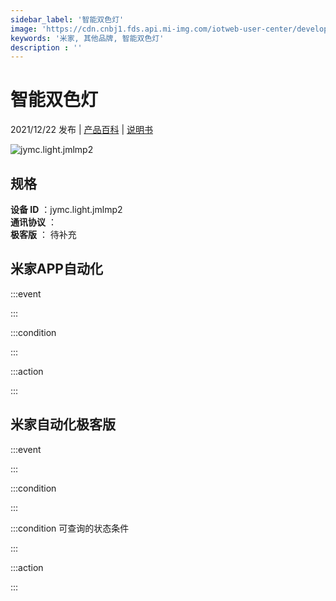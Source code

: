 ```yaml
---
sidebar_label: '智能双色灯'
image: 'https://cdn.cnbj1.fds.api.mi-img.com/iotweb-user-center/developer_1679047842965VsKTtCbr.png?GalaxyAccessKeyId=AKVGLQWBOVIRQ3XLEW&Expires=9223372036854775807&Signature=OwFsdzO6RvNZcwkrWueZU2kHXx8='
keywords: '米家, 其他品牌, 智能双色灯'
description : ''
---
```

# 智能双色灯

2021/12/22 发布 | [产品百科](https://home.mi.com/webapp/content/baike/product/index.html?model=jymc.light.jmlmp2/) | [说明书](https://home.mi.com/views/introduction.html?model=jymc.light.jmlmp2&region=cn)

![jymc.light.jmlmp2](https://cdn.cnbj1.fds.api.mi-img.com/iotweb-user-center/developer_1679047842965VsKTtCbr.png?GalaxyAccessKeyId=AKVGLQWBOVIRQ3XLEW&Expires=9223372036854775807&Signature=OwFsdzO6RvNZcwkrWueZU2kHXx8=)

## 规格  
> 
**设备 ID** ：jymc.light.jmlmp2  
**通讯协议** ：  
**极客版**  ： 待补充 


## 米家APP自动化  

:::event  

:::

:::condition  

:::

:::action   

:::

## 米家自动化极客版  

:::event  

:::

:::condition  

:::

:::condition 可查询的状态条件  

:::

:::action  

:::

        
